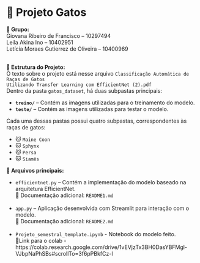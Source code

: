 <h1>🐾 Projeto Gatos</h1>

<b>👥 Grupo:</b><br>
Giovana Ribeiro de Francisco – 10297494<br>
Leila Akina Ino – 10402951<br>
Letícia Moraes Gutierrez de Oliveira – 10400969<br><br>

<b>📂 Estrutura do Projeto:</b><br>
O texto sobre o projeto está nesse arquivo <code>Classificação Automática de Raças de Gatos Utilizando Transfer Learning com EfficientNet (2).pdf</code><br>
Dentro da pasta <code>gatos_dataset</code>, há duas subpastas principais:<br>
<ul>
  <li><b><code>treino/</code></b> – Contém as imagens utilizadas para o treinamento do modelo.</li>
  <li><b><code>teste/</code></b> – Contém as imagens utilizadas para testar o modelo.</li>
</ul>

Cada uma dessas pastas possui quatro subpastas, correspondentes às raças de gatos:<br>
<ul>
  <li>🐱 <code>Maine Coon</code></li>
  <li>🐱 <code>Sphynx</code></li>
  <li>🐱 <code>Persa</code></li>
  <li>🐱 <code>Siamês</code></li>
</ul>

<b>📄 Arquivos principais:</b><br>
<ul>
  <li><code>efficientnet.py</code> – Contém a implementação do modelo baseado na arquitetura EfficientNet.<br>
    📘 Documentação adicional: <code>README1.md</code>
  </li><br>
  <li><code>app.py</code> – Aplicação desenvolvida com Streamlit para interação com o modelo.<br>
    📘 Documentação adicional: <code>README2.md</code>
  </li><br>
  <li><code>Projeto_semestral_template.ipynb</code> - Notebook do modelo feito.<br>
    📘Link para o colab - https://colab.research.google.com/drive/1vEVjzTx3BH0DasYBFMgl-VJbpNaPhSBs#scrollTo=3f6pPBkfCz-l</li>
</ul>
